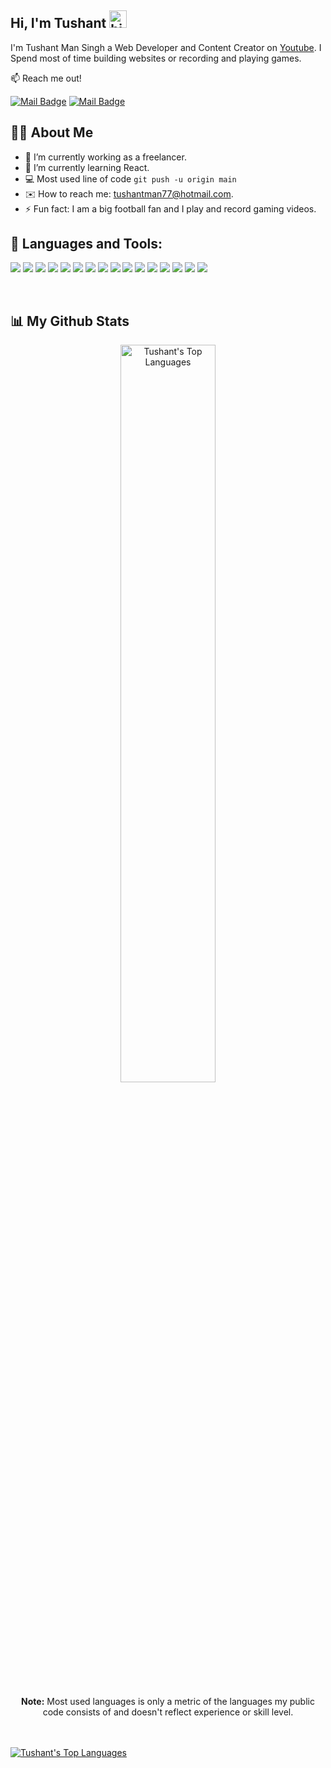 
## Hi, I'm Tushant <img src="https://user-images.githubusercontent.com/1303154/88677602-1635ba80-d120-11ea-84d8-d263ba5fc3c0.gif" width="28px" alt="hi">

I'm Tushant Man Singh a Web Developer and Content Creator on [Youtube](https://www.youtube.com/c/XRSGamerX). I Spend most of time building websites or recording and playing games.

📫 Reach me out!

[![Mail Badge](https://img.shields.io/badge/XRS_Gamer_X-e74c3c?style=flat&labelColor=e74c3c&logo=youtube&logoColor=white)](https://www.youtube.com/c/XRSGamerX)  [![Mail Badge](https://img.shields.io/badge/-@tushant__man-e84393?style=flat&labelColor=e84393&logo=instagram&logoColor=white)](https://instagram.com/tushant_man)

## 🙋‍♂️ About Me

- 🔭 I’m currently working as a freelancer.
- 🌱 I’m currently learning React.
- 💻 Most used line of code `git push -u origin main`
- ✉️ How to reach me: tushantman77@hotmail.com.
- ⚡ Fun fact: I am a big football fan and I play and record gaming videos.



## 🔨 Languages and Tools:


<p align="left">
<img src="https://img.icons8.com/color/48/000000/html-5.png"/>
<img src="https://img.icons8.com/color/48/000000/css3.png"/>
<img src="https://img.icons8.com/color/48/000000/javascript.png"/>
<img src="https://img.icons8.com/color/48/000000/visual-studio-code-2019.png"/>

<img src="https://img.icons8.com/color/48/000000/python.png"/>
<img src="https://img.icons8.com/color/48/000000/c-programming.png"/>

<img src="https://img.icons8.com/fluent/50/000000/mysql-logo.png"/>
<img src="https://img.icons8.com/color/48/000000/microsoft-sql-server.png"/>
<img src="https://img.icons8.com/color/48/000000/nodejs.png"/>
<img src="https://img.icons8.com/color/48/000000/git.png"/>
<img src="https://img.icons8.com/fluent/48/000000/github.png"/>
<img src="https://img.icons8.com/color/48/000000/codepen.png"/>
<img src="https://img.icons8.com/color/48/000000/adobe-xd.png"/>
<img src="https://img.icons8.com/fluent/48/000000/adobe-photoshop.png"/>
<img src="https://img.icons8.com/color/48/000000/adobe-illustrator.png"/>
<img src="https://img.icons8.com/fluent/48/000000/figma.png"/>
</p>
<br />

## 📊 My Github Stats

<p align="center">
<a href="https://github.com/TushantMan/github-readme-stats"><img alt="Tushant's Top Languages" src="https://github-readme-stats.vercel.app/api/top-langs/?username=TushantMan&langs_count=8&count_private=true&layout=compact&theme=react&hide_border=true&bg_color=0D1117" width="55%"></a>

<br/>
<br />
<b>Note:</b> Most used languages is only a metric of the languages my public code consists of and doesn't reflect experience or skill level.
</p>
<br />
<br />
<a href="(https://github.com/TushantMan/github-readme-activity-graph"><img alt="Tushant's Top Languages" src="https://activity-graph.herokuapp.com/graph?username=TushantMan&bg_color=0D1117&color=5BCDEC&line=5BCDEC&point=FFFFFF&hide_border=true"></a>


